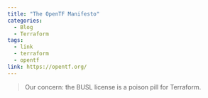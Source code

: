 ```yaml
---
title: "The OpenTF Manifesto"
categories:
  - Blog
  - Terraform
tags:
  - link
  - terraform
  - opentf
link: https://opentf.org/
---
```

> Our concern: the BUSL license is a poison pill for Terraform.
